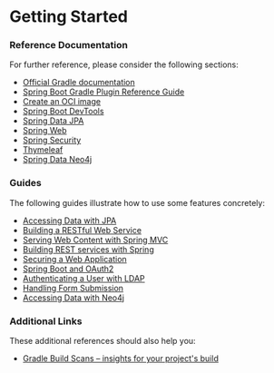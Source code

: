 # Getting Started

### Reference Documentation
For further reference, please consider the following sections:

* [Official Gradle documentation](https://docs.gradle.org)
* [Spring Boot Gradle Plugin Reference Guide](https://docs.spring.io/spring-boot/3.3.5/gradle-plugin)
* [Create an OCI image](https://docs.spring.io/spring-boot/3.3.5/gradle-plugin/packaging-oci-image.html)
* [Spring Boot DevTools](https://docs.spring.io/spring-boot/3.3.5/reference/using/devtools.html)
* [Spring Data JPA](https://docs.spring.io/spring-boot/3.3.5/reference/data/sql.html#data.sql.jpa-and-spring-data)
* [Spring Web](https://docs.spring.io/spring-boot/3.3.5/reference/web/servlet.html)
* [Spring Security](https://docs.spring.io/spring-boot/3.3.5/reference/web/spring-security.html)
* [Thymeleaf](https://docs.spring.io/spring-boot/3.3.5/reference/web/servlet.html#web.servlet.spring-mvc.template-engines)
* [Spring Data Neo4j](https://docs.spring.io/spring-boot/3.3.5/reference/data/nosql.html#data.nosql.neo4j)

### Guides
The following guides illustrate how to use some features concretely:

* [Accessing Data with JPA](https://spring.io/guides/gs/accessing-data-jpa/)
* [Building a RESTful Web Service](https://spring.io/guides/gs/rest-service/)
* [Serving Web Content with Spring MVC](https://spring.io/guides/gs/serving-web-content/)
* [Building REST services with Spring](https://spring.io/guides/tutorials/rest/)
* [Securing a Web Application](https://spring.io/guides/gs/securing-web/)
* [Spring Boot and OAuth2](https://spring.io/guides/tutorials/spring-boot-oauth2/)
* [Authenticating a User with LDAP](https://spring.io/guides/gs/authenticating-ldap/)
* [Handling Form Submission](https://spring.io/guides/gs/handling-form-submission/)
* [Accessing Data with Neo4j](https://spring.io/guides/gs/accessing-data-neo4j/)

### Additional Links
These additional references should also help you:

* [Gradle Build Scans – insights for your project's build](https://scans.gradle.com#gradle)

